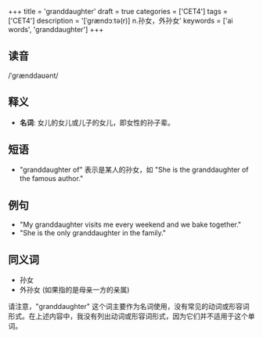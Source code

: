 +++
title = 'granddaughter'
draft = true
categories = ['CET4']
tags = ['CET4']
description = '[ˈgrændɔːtə(r)] n.孙女，外孙女'
keywords = ['ai words', 'granddaughter']
+++

## 读音
/ˈɡrænddaʊənt/

## 释义
- **名词**: 女儿的女儿或儿子的女儿，即女性的孙子辈。

## 短语
- "granddaughter of" 表示是某人的孙女，如 "She is the granddaughter of the famous author."

## 例句
- "My granddaughter visits me every weekend and we bake together."
- "She is the only granddaughter in the family."

## 同义词
- 孙女
- 外孙女 (如果指的是母亲一方的亲属) 

请注意，"granddaughter" 这个词主要作为名词使用，没有常见的动词或形容词形式。在上述内容中，我没有列出动词或形容词形式，因为它们并不适用于这个单词。
